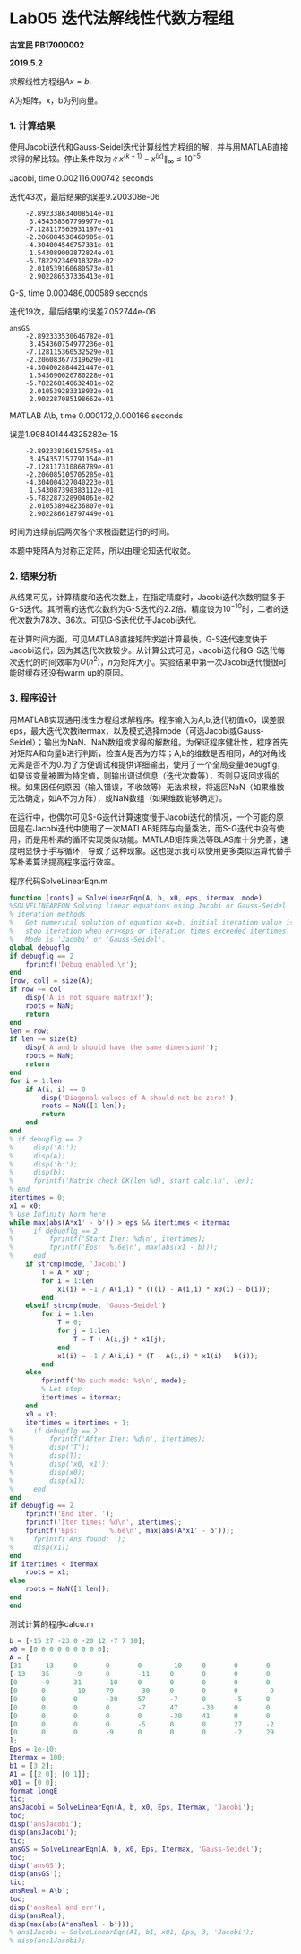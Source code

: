 # Lab05 **迭代法解线性代数方程组**

**古宜民 PB17000002**

**2019.5.2**

求解线性方程组$Ax=b$.

A为矩阵，x，b为列向量。

### 1. 计算结果

使用Jacobi迭代和Gauss-Seidel迭代计算线性方程组的解，并与用MATLAB直接求得的解比较。停止条件取为$\left\|x^{(k+1)}-x^{(k)}\right\|_{\infty}\leq10^{-5}$

Jacobi, time 0.002116,000742 seconds

迭代43次，最后结果的误差9.200308e-06

```
    -2.892338634008514e-01
     3.454358567799977e-01
    -7.128117563931197e-01
    -2.206084538460905e-01
    -4.304004546757331e-01
     1.543089002872824e-01
    -5.782292346918328e-02
     2.010539160680573e-01
     2.902286537336413e-01
```

G-S, time 0.000486,000589 seconds

迭代19次，最后结果的误差7.052744e-06

```
ansGS
    -2.892333530646782e-01
     3.454360754977236e-01
    -7.128115360532529e-01
    -2.206083677319629e-01
    -4.304002884421447e-01
     1.543090020780228e-01
    -5.782268140632481e-02
     2.010539283318932e-01
     2.902287085198662e-01
```

MATLAB A\b, time 0.000172,0.000166 seconds

误差1.998401444325282e-15

```
    -2.892338160157545e-01
     3.454357157791154e-01
    -7.128117310868789e-01
    -2.206085105705285e-01
    -4.304004327040223e-01
     1.543087398383112e-01
    -5.782287328904061e-02
     2.010538948236807e-01
     2.902286618797449e-01
```

时间为连续前后两次各个求根函数运行的时间。

本题中矩阵A为对称正定阵，所以由理论知迭代收敛。

### 2. 结果分析

从结果可见，计算精度和迭代次数上，在指定精度时，Jacobi迭代次数明显多于G-S迭代。其所需的迭代次数约为G-S迭代的2.2倍。精度设为$10^{-10}​$时，二者的迭代次数为78次、36次。可见G-S迭代优于Jacobi迭代。

在计算时间方面，可见MATLAB直接矩阵求逆计算最快，G-S迭代速度快于Jacobi迭代，因为其迭代次数较少。从计算公式可见，Jacobi迭代和G-S迭代每次迭代的时间效率为$O(n^2)​$，$n​$为矩阵大小。实验结果中第一次Jacobi迭代慢很可能时缓存还没有warm up的原因。

### 3. 程序设计

用MATLAB实现通用线性方程组求解程序。程序输入为A,b,迭代初值x0，误差限eps，最大迭代次数itermax，以及模式选择mode（可选Jacobi或Gauss-Seidel）；输出为NaN、NaN数组或求得的解数组。为保证程序健壮性，程序首先对矩阵A和向量b进行判断，检查A是否为方阵；A,b的维数是否相同，A的对角线元素是否不为0.为了方便调试和提供详细输出，使用了一个全局变量debugflg，如果该变量被置为特定值，则输出调试信息（迭代次数等），否则只返回求得的根。如果因任何原因（输入错误，不收敛等）无法求根，将返回NaN（如果维数无法确定，如A不为方阵），或NaN数组（如果维数能够确定）。

在运行中，也偶尔可见S-G迭代计算速度慢于Jacobi迭代的情况，一个可能的原因是在Jacobi迭代中使用了一次MATLAB矩阵与向量乘法，而S-G迭代中没有使用，而是用朴素的循环实现类似功能。MATLAB矩阵乘法等BLAS库十分完善，速度明显快于手写循环，导致了这种现象。这也提示我可以使用更多类似运算代替手写朴素算法提高程序运行效率。

程序代码SolveLinearEqn.m

```matlab
function [roots] = SolveLinearEqn(A, b, x0, eps, itermax, mode)
%SOLVELINEAREQN Solving linear equations using Jacobi or Gauss-Seidel
% iteration methods 
%   Get numerical solution of equation Ax=b, initial iteration value is x0, 
%   stop iteration when err<eps or iteration times exceeded itertimes. 
%   Mode is 'Jacobi' or 'Gauss-Seidel'.
global debugflg
if debugflg == 2
    fprintf('Debug enabled.\n');
end
[row, col] = size(A);
if row ~= col
    disp('A is not square matrix!');
    roots = NaN;
    return 
end
len = row;
if len ~= size(b)
    disp('A and b should have the same dimension!');
    roots = NaN;
    return
end
for i = 1:len
    if A(i, i) == 0
        disp('Diagonal values of A should not be zero!');
        roots = NaN([1 len]);
        return
    end
end
% if debugflg == 2
%     disp('A:');
%     disp(A);
%     disp('b:');
%     disp(b);
%     fprintf('Matrix check OK(len %d), start calc.\n', len);
% end
itertimes = 0;
x1 = x0;
% Use Infinity Norm here. 
while max(abs(A*x1' - b')) > eps && itertimes < itermax
%     if debugflg == 2
%         fprintf('Start Iter: %d\n', itertimes);
%         fprintf('Eps:  %.6e\n', max(abs(x1 - b)));
%     end
    if strcmp(mode, 'Jacobi')
        T = A * x0';
        for i = 1:len
            x1(i) = -1 / A(i,i) * (T(i) - A(i,i) * x0(i) - b(i));
        end
    elseif strcmp(mode, 'Gauss-Seidel')
        for i = 1:len
            T = 0;
            for j = 1:len
                T = T + A(i,j) * x1(j);
            end
            x1(i) = -1 / A(i,i) * (T - A(i,i) * x1(i) - b(i));
        end
    else
        fprintf('No such mode: %s\n', mode);
        % Let stop
        itertimes = itermax;
    end
    x0 = x1;
    itertimes = itertimes + 1;
%     if debugflg == 2
%         fprintf('After Iter: %d\n', itertimes);
%         disp('T');
%         disp(T);
%         disp('x0, x1');
%         disp(x0);
%         disp(x1);
%     end
end
if debugflg == 2
    fprintf('End iter. ');
    fprintf('Iter times: %d\n', itertimes);
    fprintf('Eps:        %.6e\n', max(abs(A*x1' - b')));
%     fprintf('Ans found: ');
%     disp(x1);
end
if itertimes < itermax
    roots = x1;
else
    roots = NaN([1 len]);
end
end
```

测试计算的程序calcu.m

```matlab
b = [-15 27 -23 0 -20 12 -7 7 10];
x0 = [0 0 0 0 0 0 0 0 0];
A = [
[31		-13		0		0		0		-10		0		0		0		];
[-13	35		-9		0		-11		0		0		0		0		];
[0		-9		31		-10		0		0		0		0		0		];
[0		0		-10		79		-30		0		0		0		-9		];
[0		0		0		-30		57		-7		0		-5		0		];
[0		0		0		0		-7		47		-30		0		0		];
[0		0		0		0		0		-30		41		0		0		];
[0		0		0		0		-5		0		0		27		-2		];
[0		0		0		-9		0		0		0		-2		29      ]
];
Eps = 1e-10;
Itermax = 100;
b1 = [3 2];
A1 = [[2 0]; [0 1]];
x01 = [0 0];
format longE
tic;
ansJacobi = SolveLinearEqn(A, b, x0, Eps, Itermax, 'Jacobi');
toc;
disp('ansJacobi');
disp(ansJacobi');
tic;
ansGS = SolveLinearEqn(A, b, x0, Eps, Itermax, 'Gauss-Seidel');
toc;
disp('ansGS');
disp(ansGS');
tic;
ansReal = A\b';
toc;
disp('ansReal and err');
disp(ansReal);
disp(max(abs(A*ansReal - b')));
% ans1Jacobi = SolveLinearEqn(A1, b1, x01, Eps, 3, 'Jacobi');
% disp(ans1Jacobi);
```

